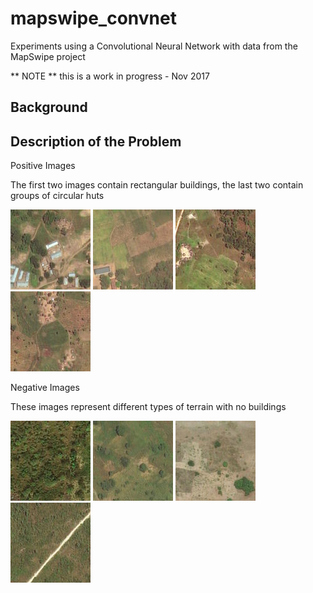 # mapswipe_convnet

Experiments using a Convolutional Neural Network with data from the MapSwipe project

** NOTE ** this is a work in progress - Nov 2017


## Background



## Description of the Problem

Positive Images

The first two images contain rectangular buildings, the last two contain groups of circular huts

![Example Positive Image 1](images/example_positive_1.jpg)
![Example Positive Image 2](images/example_positive_2.jpg)
![Example Positive Image 3](images/example_positive_3.jpg)
![Example Positive Image 4](images/example_positive_4.jpg)

Negative Images

These images represent different types of terrain with no buildings

![Example Negative Image 1](images/example_negative_1.jpg)
![Example Negative Image 2](images/example_negative_2.jpg)
![Example Negative Image 3](images/example_negative_3.jpg)
![Example Negative Image 4](images/example_negative_4.jpg)





